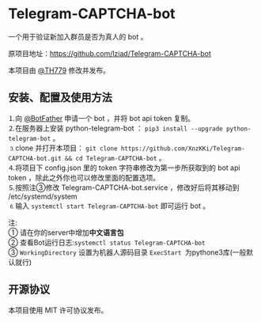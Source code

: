 # Telegram-CAPTCHA-bot

一个用于验证新加入群员是否为真人的 bot 。

原项目地址：https://github.com/lziad/Telegram-CAPTCHA-bot

本项目由 [@TH779](https://t.me/TH779) 修改并发布。

## 安装、配置及使用方法

⒈向 [@BotFather](https://t.me/BotFather) 申请一个 bot ，并将 bot api token 复制。
</br>⒉在服务器上安装 python-telegram-bot ： `pip3 install --upgrade python-telegram-bot` 。
</br>⒊clone 并打开本项目： `git clone https://github.com/XnzKKi/Telegram-CAPTCHA-bot.git && cd Telegram-CAPTCHA-bot` 。
</br>⒋将项目下 config.json 里的 token 字符串修改为第一步所获取到的 bot api token ，除此之外你也可以修改里面的配置选项。
</br>⒌按照注③修改 Telegram-CAPTCHA-bot.service ，修改好后将其移动到 /etc/systemd/system 
</br>⒍输入 `systemctl start Telegram-CAPTCHA-bot` 即可运行 bot 。

注:
   </br>① 请在你的server中增加<b>中文语言包</b>
   </br>② 查看Bot运行日志:`systemctl status Telegram-CAPTCHA-bot`
   </br>③ `WorkingDirectory` 设置为机器人源码目录 `ExecStart `为pythone3库(一般默认就行)
   
## 开源协议

本项目使用 MIT 许可协议发布。
